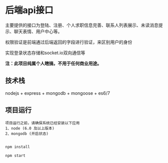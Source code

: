 # 后端api接口

主要提供的接口为登陆、注册、个人求职信息完善、联系人列表展示、未读消息提示、聊天表情、用户中心等。

权限验证是前端通过后端返回的字段进行验证，来区别用户的身份

实现登录状态存储和socket.io双向通信等

__注：此项目纯属个人瞎搞，不用于任何商业用途。__


## 技术栈

nodejs + express + mongodb + mongoose + es6/7 


## 项目运行

```
项目运行之前，请确保系统已经安装以下应用
1、node (6.0 及以上版本)
2、mongodb (开启状态)
```

```

npm install

npm start


```
